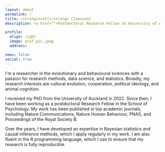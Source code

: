 ```yaml
---
layout: about
permalink: /
title: <strong>Scott</strong> Claessens
description: <a href="">Postdoctoral Research Fellow at University of Auckland</a>

profile:
  align: right
  image: prof_pic.jpeg
  address:

news: false
social: true
---
```


I'm a researcher in the evolutionary and behavioural sciences with a passion for research methods, data science, and statistics. Broadly, my research interests are cultural evolution, cooperation, political ideology, and animal cognition.

I received my PhD from the University of Auckland in 2022. Since then, I have been working as a postdoctoral Research Fellow in the School of Psychology. My work has been published in top academic journals, including Nature Communications, Nature Human Behaviour, PNAS, and Proceedings of the Royal Society B.

Over the years, I have developed an expertise in Bayesian statistics and causal inference methods, which I apply regularly in my work. I am also fluent in the R programming language, which I use to ensure that my research is fully reproducible.